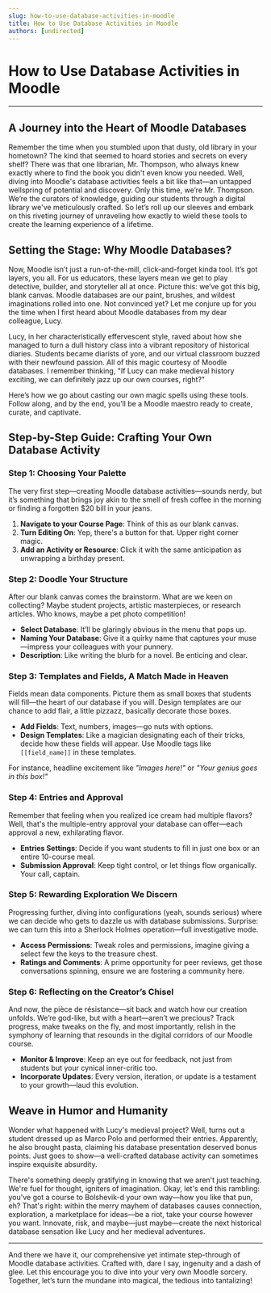 ```yaml
---
slug: how-to-use-database-activities-in-moodle
title: How to Use Database Activities in Moodle
authors: [undirected]
---
```



# How to Use Database Activities in Moodle

---

## A Journey into the Heart of Moodle Databases

Remember the time when you stumbled upon that dusty, old library in your hometown? The kind that seemed to hoard stories and secrets on every shelf? There was that one librarian, Mr. Thompson, who always knew exactly where to find the book you didn't even know you needed. Well, diving into Moodle's database activities feels a bit like that—an untapped wellspring of potential and discovery. Only this time, we’re Mr. Thompson. We’re the curators of knowledge, guiding our students through a digital library we've meticulously crafted. So let’s roll up our sleeves and embark on this riveting journey of unraveling how exactly to wield these tools to create the learning experience of a lifetime.

## Setting the Stage: Why Moodle Databases?

Now, Moodle isn’t just a run-of-the-mill, click-and-forget kinda tool. It’s got layers, you all. For us educators, these layers mean we get to play detective, builder, and storyteller all at once. Picture this: we’ve got this big, blank canvas. Moodle databases are our paint, brushes, and wildest imaginations rolled into one. Not convinced yet? Let me conjure up for you the time when I first heard about Moodle databases from my dear colleague, Lucy.

Lucy, in her characteristically effervescent style, raved about how she managed to turn a dull history class into a vibrant repository of historical diaries. Students became diarists of yore, and our virtual classroom buzzed with their newfound passion. All of this magic courtesy of Moodle databases. I remember thinking, "If Lucy can make medieval history exciting, we can definitely jazz up our own courses, right?"

Here’s how we go about casting our own magic spells using these tools. Follow along, and by the end, you’ll be a Moodle maestro ready to create, curate, and captivate.

## Step-by-Step Guide: Crafting Your Own Database Activity

### Step 1: Choosing Your Palette

The very first step—creating Moodle database activities—sounds nerdy, but it’s something that brings joy akin to the smell of fresh coffee in the morning or finding a forgotten $20 bill in your jeans.

1. **Navigate to your Course Page**: Think of this as our blank canvas.
2. **Turn Editing On**: Yep, there's a button for that. Upper right corner magic.
3. **Add an Activity or Resource**: Click it with the same anticipation as unwrapping a birthday present. 

### Step 2: Doodle Your Structure

After our blank canvas comes the brainstorm. What are we keen on collecting? Maybe student projects, artistic masterpieces, or research articles. Who knows, maybe a pet photo competition!

- **Select Database**: It’ll be glaringly obvious in the menu that pops up.
- **Naming Your Database**: Give it a quirky name that captures your muse—impress your colleagues with your punnery.
- **Description**: Like writing the blurb for a novel. Be enticing and clear.

### Step 3: Templates and Fields, A Match Made in Heaven

Fields mean data components. Picture them as small boxes that students will fill—the heart of our database if you will. Design templates are our chance to add flair, a little pizzazz, basically decorate those boxes.

- **Add Fields**: Text, numbers, images—go nuts with options.
- **Design Templates**: Like a magician designating each of their tricks, decide how these fields will appear. Use Moodle tags like `[[field_name]]` in these templates.

For instance, headline excitement like *"Images here!"* or *"Your genius goes in this box!"*

### Step 4: Entries and Approval

Remember that feeling when you realized ice cream had multiple flavors? Well, that's the multiple-entry approval your database can offer—each approval a new, exhilarating flavor.

- **Entries Settings**: Decide if you want students to fill in just one box or an entire 10-course meal.
- **Submission Approval**: Keep tight control, or let things flow organically. Your call, captain.

### Step 5: Rewarding Exploration We Discern

Progressing further, diving into configurations (yeah, sounds serious) where we can decide who gets to dazzle us with database submissions. Surprise: we can turn this into a Sherlock Holmes operation—full investigative mode.

- **Access Permissions**: Tweak roles and permissions, imagine giving a select few the keys to the treasure chest.
- **Ratings and Comments**: A prime opportunity for peer reviews, get those conversations spinning, ensure we are fostering a community here.

### Step 6: Reflecting on the Creator’s Chisel

And now, the pièce de résistance—sit back and watch how our creation unfolds. We’re god-like, but with a heart—aren’t we precious? Track progress, make tweaks on the fly, and most importantly, relish in the symphony of learning that resounds in the digital corridors of our Moodle course.

- **Monitor & Improve**: Keep an eye out for feedback, not just from students but your cynical inner-critic too.
- **Incorporate Updates**: Every version, iteration, or update is a testament to your growth—laud this evolution.

## Weave in Humor and Humanity

Wonder what happened with Lucy's medieval project? Well, turns out a student dressed up as Marco Polo and performed their entries. Apparently, he also brought pasta, claiming his database presentation deserved bonus points. Just goes to show—a well-crafted database activity can sometimes inspire exquisite absurdity.

There's something deeply gratifying in knowing that we aren't just teaching. We're fuel for thought, igniters of imagination. Okay, let's end this rambling: you've got a course to Bolshevik-d your own way—how you like that pun, eh? That's right: within the merry mayhem of databases causes connection, exploration, a marketplace for ideas—be a riot, take your course however you want. Innovate, risk, and maybe—just maybe—create the next historical database sensation like Lucy and her medieval adventures.

---

And there we have it, our comprehensive yet intimate step-through of Moodle database activities. Crafted with, dare I say, ingenuity and a dash of glee. Let this encourage you to dive into your very own Moodle sorcery. Together, let’s turn the mundane into magical, the tedious into tantalizing!